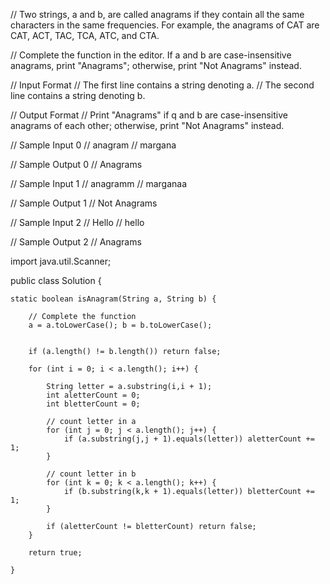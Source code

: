 // Two strings, a and b, are called anagrams if they contain all the same characters in the same frequencies. For example, the anagrams of CAT are CAT, ACT, TAC, TCA, ATC, and CTA.

// Complete the function in the editor. If a and b are case-insensitive anagrams, print "Anagrams"; otherwise, print "Not Anagrams" instead.

// Input Format
// The first line contains a string denoting a.
// The second line contains a string denoting b.

// Output Format
// Print "Anagrams" if q and b are case-insensitive anagrams of each other; otherwise, print "Not Anagrams" instead.

// Sample Input 0
// anagram
// margana

// Sample Output 0
// Anagrams

// Sample Input 1
// anagramm
// marganaa

// Sample Output 1
// Not Anagrams

// Sample Input 2
// Hello
// hello

// Sample Output 2
// Anagrams

import java.util.Scanner;

public class Solution {

    static boolean isAnagram(String a, String b) {

        // Complete the function
        a = a.toLowerCase(); b = b.toLowerCase();


        if (a.length() != b.length()) return false;

        for (int i = 0; i < a.length(); i++) {

            String letter = a.substring(i,i + 1);
            int aletterCount = 0;
            int bletterCount = 0;
            
            // count letter in a
            for (int j = 0; j < a.length(); j++) {
                if (a.substring(j,j + 1).equals(letter)) aletterCount += 1;
            }

            // count letter in b
            for (int k = 0; k < a.length(); k++) {
                if (b.substring(k,k + 1).equals(letter)) bletterCount += 1;
            }

            if (aletterCount != bletterCount) return false;
        }
        
        return true;

    }